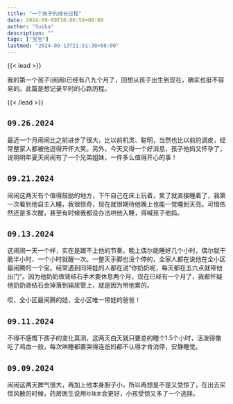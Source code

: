 ```yaml
---
title: "一个孩子的成长过程"
date: 2024-09-09T16:06:59+08:00
author: "Suika"
description: ""
tags: ["宝宝"]
lastmod: "2024-09-13T21:51:30+08:00"
---
```


{{< lead >}}

我的第一个孩子(闹闹)已经有八九个月了，回想从孩子出生到现在，确实也挺不容易的。此篇是想记录平时的心路历程。

{{< /lead >}}

## `09.26.2024`

最近一个月闹闹比之前进步了很大，比以前机灵、聪明，当然也比以前的调皮，经常整家人都被他逗得开怀大笑。另外，今天又得一个好消息，孩子他妈又怀孕了，说明明年夏天闹闹有了一个兄弟姐妹，一件多么值得开心的事！

## `09.21.2024`

闹闹这两天有个值得鼓励的地方，下午自己在床上玩着，累了就直接睡着了，我第一次看到他自主入睡，我很惊奇，现在就很期待他晚上也能一觉睡到天亮。可惜依然还是多次醒，甚至有时候我都没办法哄他入睡，得喊孩子他妈。

## `09.13.2024`

这闹闹一天一个样，实在是跟不上他的节奏。晚上偶尔能睡好几个小时，偶尔就干脆半小时、一个小时就醒一次。一整天手脚也没个停的，全家人都在说他在全小区最闹腾的一个宝。经常遇到同带娃的人都在说“你奶奶呢，每天都在五六点就带他出门”。因为他奶奶做肾结石手术要休息两个月，现在已经有一个月了，我都怀疑他奶奶肾结石会掉落到输尿管上，就是因为带他累的。

哎，全小区最闹腾的娃，全小区唯一带娃的爸爸！

## `09.11.2024`

不得不感慨下孩子的变化莫测，这两天白天就只要总的睡个1.5个小时，活泼得像吃了鸡血一般，每次哄睡都要哭得连爸妈都不认得才肯消停，安静睡觉。

## `09.09.2024`

闹闹这两天脾气很大，再加上他本身胆子小，所以再想是不是又受惊了，在出去买惊风散的时候，药房医生说用`珍珠末`会更好，小孩受惊又多了一个选择。

